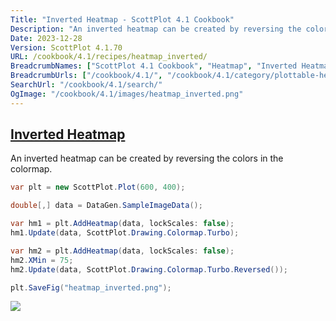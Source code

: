 ```yaml
---
Title: "Inverted Heatmap - ScottPlot 4.1 Cookbook"
Description: "An inverted heatmap can be created by reversing the colors in the colormap."
Date: 2023-12-28
Version: ScottPlot 4.1.70
URL: /cookbook/4.1/recipes/heatmap_inverted/
BreadcrumbNames: ["ScottPlot 4.1 Cookbook", "Heatmap", "Inverted Heatmap"]
BreadcrumbUrls: ["/cookbook/4.1/", "/cookbook/4.1/category/plottable-heatmap", "/cookbook/4.1/recipes/heatmap_inverted/"]
SearchUrl: "/cookbook/4.1/search/"
OgImage: "/cookbook/4.1/images/heatmap_inverted.png"
---
```


<h2><a id='inverted-heatmap' href='/cookbook/4.1/recipes/heatmap_inverted/'>Inverted Heatmap</a></h2>

An inverted heatmap can be created by reversing the colors in the colormap.

```cs
var plt = new ScottPlot.Plot(600, 400);

double[,] data = DataGen.SampleImageData();

var hm1 = plt.AddHeatmap(data, lockScales: false);
hm1.Update(data, ScottPlot.Drawing.Colormap.Turbo);

var hm2 = plt.AddHeatmap(data, lockScales: false);
hm2.XMin = 75;
hm2.Update(data, ScottPlot.Drawing.Colormap.Turbo.Reversed());

plt.SaveFig("heatmap_inverted.png");
```

<img src='../../images/heatmap_inverted.png' class='d-block mx-auto my-5' />



